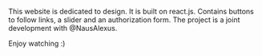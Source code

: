 This website is dedicated to design.
It is built on react.js.
Contains buttons to follow links, a slider and an authorization form. 
The project is a joint development with @NausAlexus.

Enjoy watching :)